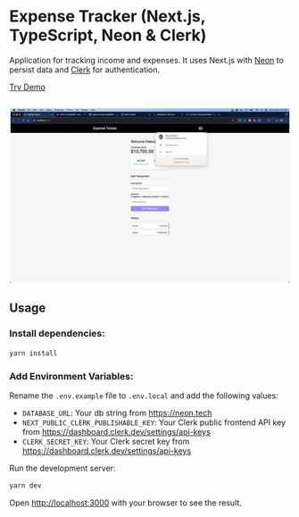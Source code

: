 # Expense Tracker (Next.js, TypeScript, Neon & Clerk)

Application for tracking income and expenses. It uses Next.js with [Neon](https://fyi.neon.tech) to persist data and [Clerk](https://go.clerk.com) for authentication.

[Try Demo]()

<div style="text-align:center;margin:30px auto;">
  <img src="public/demo.png" alt="" width="500" style="margin: 0 auto;" />
</div>

## Usage

### Install dependencies:

```bash
yarn install
```

### Add Environment Variables:

Rename the `.env.example` file to `.env.local` and add the following values:

- `DATABASE_URL`: Your db string from https://neon.tech
- `NEXT_PUBLIC_CLERK_PUBLISHABLE_KEY`: Your Clerk public frontend API key from https://dashboard.clerk.dev/settings/api-keys
- `CLERK_SECRET_KEY`: Your Clerk secret key from https://dashboard.clerk.dev/settings/api-keys

Run the development server:

```bash
yarn dev
```

Open [http://localhost:3000](http://localhost:3000) with your browser to see the result.

